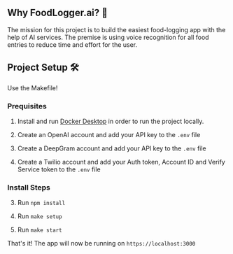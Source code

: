 ## Why FoodLogger.ai? 🤔

The mission for this project is to build the easiest food-logging app with the help of AI services. The premise is using voice recognition for all food entries to reduce time and effort for the user.

## Project Setup 🛠️

Use the Makefile!

### Prequisites

1. Install and run [Docker Desktop](https://www.docker.com/products/docker-desktop/) in order to run the project locally.

2. Create an OpenAI account and add your API key to the `.env` file

3. Create a DeepGram account and add your API key to the `.env` file

4. Create a Twilio account and add your Auth token, Account ID and Verify Service token to the `.env` file

### Install Steps

3. Run `npm install`

4. Run `make setup`

5. Run `make start`

That's it! The app will now be running on `https://localhost:3000`
